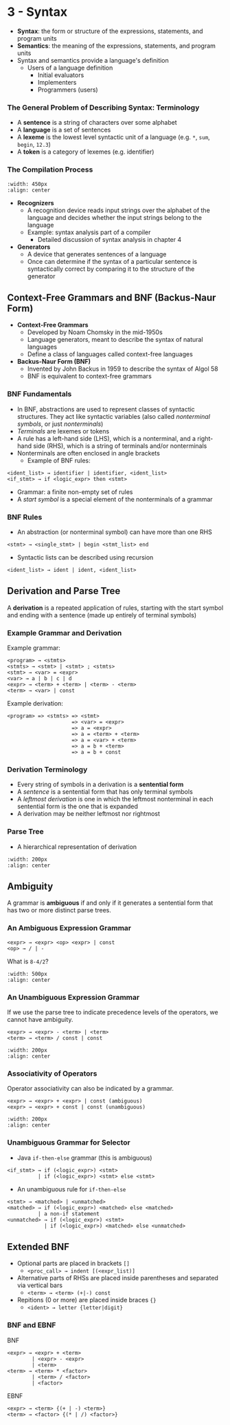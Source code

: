 # 3 - Syntax

- **Syntax**: the form or structure of the expressions, statements, and program units
- **Semantics**: the meaning of the expressions, statements, and program units
- Syntax and semantics provide a language's definition
    - Users of a language definition
        - Initial evaluators
        - Implementers
        - Programmers (users)

### The General Problem of Describing Syntax: Terminology

- A **sentence** is a string of characters over some alphabet
- A **language** is a set of sentences
- A **lexeme** is the lowest level syntactic unit of a language (e.g. `*`, `sum`, `begin`, `12.3`)
- A **token** is a category of lexemes (e.g. identifier)

### The Compilation Process

```{image} images/compilation-process.png
:width: 450px
:align: center
```

- **Recognizers**
    - A recognition device reads input strings over the alphabet of the language and decides whether the input strings belong to the language
    - Example: syntax analysis part of a compiler
        - Detailed discussion of syntax analysis in chapter 4
- **Generators**
    - A device that generates sentences of a language
    - Once can determine if the syntax of a particular sentence is syntactically correct by comparing it to the structure of the generator

## Context-Free Grammars and BNF (Backus-Naur Form)

- **Context-Free Grammars**
    - Developed by Noam Chomsky in the mid-1950s
    - Language generators, meant to describe the syntax of natural languages
    - Define a class of languages called context-free languages
- **Backus-Naur Form (BNF)**
    - Invented by John Backus in 1959 to describe the syntax of Algol 58
    - BNF is equivalent to context-free grammars

### BNF Fundamentals

- In BNF, abstractions are used to represent classes of syntactic structures. They act like syntactic variables (also called *nonterminal symbols*, or just *nonterminals*)
- *Terminals* are lexemes or tokens
- A rule has a left-hand side (LHS), which is a nonterminal, and a right-hand side (RHS), which is a string of terminals and/or nonterminals
- Nonterminals are often enclosed in angle brackets
    - Example of BNF rules:

```
<ident_list> → identifier | identifier, <ident_list>
<if_stmt> → if <logic_expr> then <stmt>
```

- Grammar: a finite non-empty set of rules
- A *start symbol* is a special element of the nonterminals of a grammar

### BNF Rules

- An abstraction (or nonterminal symbol) can have more than one RHS

```
<stmt> → <single_stmt> | begin <stmt_list> end
```

- Syntactic lists can be described using recursion

```
<ident_list> → ident | ident, <ident_list>
```

## Derivation and Parse Tree

A **derivation** is a repeated application of rules, starting with the start symbol and ending with a sentence (made up entirely of terminal symbols)

### Example Grammar and Derivation

Example grammar:

```
<program> → <stmts>
<stmts> → <stmt> | <stmt> ; <stmts>
<stmt> → <var> = <expr>
<var> → a | b | c | d
<expr> → <term> + <term> | <term> - <term>
<term> → <var> | const
```

Example derivation:

```
<program> => <stmts> => <stmt>
                     => <var> = <expr>
                     => a = <expr>
                     => a = <term> + <term>
                     => a = <var> + <term>
                     => a = b + <term>
                     => a = b + const
```

### Derivation Terminology

- Every string of symbols in a derivation is a **sentential form**
- A *sentence* is a sentential form that has only terminal symbols
- A *leftmost derivation* is one in which the leftmost nonterminal in each sentential form is the one that is expanded
- A derivation may be neither leftmost nor rightmost

### Parse Tree

- A hierarchical representation of derivation

```{image} images/parse-tree.JPG
:width: 200px
:align: center
```

## Ambiguity

A grammar is **ambiguous** if and only if it generates a sentential form that has two or more distinct parse trees.

### An Ambiguous Expression Grammar

```
<expr> → <expr> <op> <expr> | const
<op> → / | -
```

What is `8-4/2`?

```{image} images/ambiguous-expression-example.JPG
:width: 500px
:align: center
```

### An Unambiguous Expression Grammar

If we use the parse tree to indicate precedence levels of the operators, we cannot have ambiguity.

```
<expr> → <expr> - <term> | <term>
<term> → <term> / const | const
```

```{image} images/unambiguous-expression-example.JPG
:width: 200px
:align: center
```

### Associativity of Operators

Operator associativity can also be indicated by a grammar.

```
<expr> → <expr> + <expr> | const (ambiguous)
<expr> → <expr> + const | const (unambiguous)
```

```{image} images/operator-associativity.JPG
:width: 200px
:align: center
```

### Unambiguous Grammar for Selector

- Java `if-then-else` grammar (this is ambiguous)

```
<if_stmt> → if (<logic_expr>) <stmt>
          | if (<logic_expr>) <stmt> else <stmt>
```

- An unambiguous rule for `if-then-else`

```
<stmt> → <matched> | <unmatched>
<matched> → if (<logic_expr>) <matched> else <matched>
          | a non-if statement
<unmatched> → if (<logic_expr>) <stmt>
            | if (<logic_expr>) <matched> else <unmatched>
```

## Extended BNF

- Optional parts are placed in brackets `[]`
    - `<proc_call> → indent [(<expr_list)]`
- Alternative parts of RHSs are placed inside parentheses and separated via vertical bars
    - `<term> → <term> (+|-) const`
- Repitions (0 or more) are placed inside braces `{}`
    - `<ident> → letter {letter|digit}`

### BNF and EBNF

BNF

```
<expr> → <expr> + <term>
        | <expr> - <expr>
        | <term>
<term> → <term> * <factor>
        | <term> / <factor>
        | <factor>
```

EBNF

```
<expr> → <term> {(+ | -) <term>}
<term> → <factor> {(* | /) <factor>}
```
